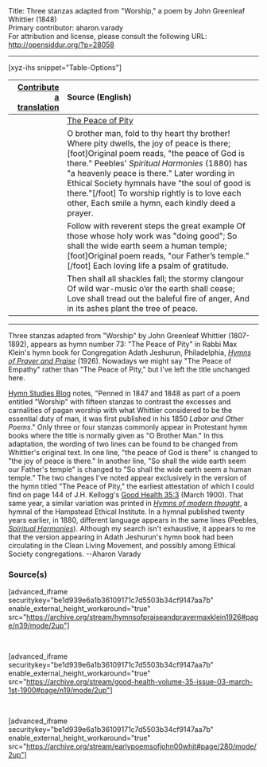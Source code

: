 <html>
<head></head>
<body>
Title: Three stanzas adapted from "Worship," a poem by John Greenleaf Whittier (1848)<br />
Primary contributor: aharon.varady<br />
For attribution and license, please consult the following URL: <a href="http://opensiddur.org/?p=28058">http://opensiddur.org/?p=28058</a>
<p />
<hr />

[xyz-ihs snippet="Table-Options"]<table style="margin-left: auto; margin-right: auto;" class="draggable">
<thead><tr><th id="x" style="text-align: right;"><a href="/translate/" target="_blank" rel="noopener">Contribute a translation</a></th><th style="text-align: left;">Source (English)</th></tr></thead>
<tbody>
<tr><td style="vertical-align:top;">
<div class="liturgy" lang="he">

</span></div></td>
 
<td style="vertical-align:top;">
<div class="english" lang="en">
<u>The Peace of Pity</u>
</div></td></tr>


<tr><td style="vertical-align:top;">
<div class="liturgy" lang="he">

</span></div></td>
 
<td style="vertical-align:top;">
<div class="english" lang="en">
O brother man, fold to thy heart thy brother! 
Where pity dwells, the joy of peace is there;[foot]Original poem reads, "the peace of God is there." Peebles' <em>Spiritual Harmonies</em> (1880) has "a heavenly peace is there." Later wording in Ethical Society hymnals have "the soul of good is there."[/foot] 
To worship rightly is to love each other, 
Each smile a hymn, each kindly deed a prayer. 
</div></td></tr>


<tr><td style="vertical-align:top;">
<div class="liturgy" lang="he">

</span></div></td>
 
<td style="vertical-align:top;">
<div class="english" lang="en">
Follow with reverent steps the great example 
Of those whose holy work was "doing good"; 
So shall the wide earth seem a human temple;[foot]Original poem reads, "our Father’s temple."[/foot] 
Each loving life a psalm of gratitude. 
</div></td></tr>


<tr><td style="vertical-align:top;">
<div class="liturgy" lang="he">

</span></div></td>
 
<td style="vertical-align:top;">
<div class="english" lang="en">
Then shall all shackles fall; the stormy clangour 
Of wild war-music o’er the earth shall cease; 
Love shall tread out the baleful fire of anger, 
And in its ashes plant the tree of peace. 
</div></td></tr>
</tbody></table>

<hr />

Three stanzas adapted from "Worship" by John Greenleaf Whittier (1807-1892), appears as hymn number 73: "The Peace of Pity" in Rabbi Max Klein's hymn book for Congregation Adath Jeshurun, Philadelphia, <em><a href="https://opensiddur.org/compilations/hymn-books/hymns-of-praise-and-prayer-by-max-klein-for-congregation-adath-jeshurun-philadelphia-1926/">Hymns of Prayer and Praise</a></em> (1926). Nowadays we might say "The Peace of Empathy" rather than "The Peace of Pity," but I've left the title unchanged here.

<a href="https://hymnstudiesblog.wordpress.com/2009/04/21/quoto-brother-manquot/">Hymn Studies Blog</a> notes, "Penned in 1847 and 1848 as part of a poem entitled "Worship" with fifteen stanzas to contrast the excesses and carnalities of pagan worship with what Whittier considered to be the essential duty of man, it was first published in his 1850 <em>Labor and Other Poems</em>." Only three or four stanzas commonly appear in Protestant hymn books where the title is normally given as "O Brother Man." In this adaptation, the wording of two lines can be found to be changed from Whittier's original text. In one line, "the peace of God is there" is changed to "the joy of peace is there." In another line, "So shall the wide earth seem our Father's temple" is changed to "So shall the wide earth seem a human temple." The two changes I've noted appear exclusively in the version of the hymn titled "The Peace of Pity," the earliest attestation of which I could find on page 144 of J.H. Kellogg's <a href="https://archive.org/details/good-health-volume-35-issue-03-march-1st-1900/page/n19">Good Health 35:3</a> (March 1900). That same year, a similar variation was printed in <em><a href="https://archive.org/details/hymnsofmoderntho00londuoft/page/16">Hymns of modern thought</a></em>, a hymnal of the Hampstead Ethical Institute. In a hymnal published twenty years earlier, in 1880, different language appears in the same lines (Peebles, <em><a href="https://archive.org/details/spiritualharmoni00peeb/page/80">Spiritual Harmonies</a></em>). Although my search isn't exhaustive, it appears to me that the version appearing in Adath Jeshurun's hymn book had been circulating in the Clean Living Movement, and possibly among Ethical Society congregations. --Aharon Varady

<h3>Source(s)</h3>

[advanced_iframe securitykey="be1d939e6a1b36109171c7d5503b34cf9147aa7b" enable_external_height_workaround="true" src="https://archive.org/stream/hymnsofpraiseandprayermaxklein1926#page/n39/mode/2up"]

&nbsp;

[advanced_iframe securitykey="be1d939e6a1b36109171c7d5503b34cf9147aa7b" enable_external_height_workaround="true" src="https://archive.org/stream/good-health-volume-35-issue-03-march-1st-1900#page/n19/mode/2up"]

&nbsp;

[advanced_iframe securitykey="be1d939e6a1b36109171c7d5503b34cf9147aa7b" enable_external_height_workaround="true" src="https://archive.org/stream/earlypoemsofjohn00whit#page/280/mode/2up"]

&nbsp;
</body>
</html>